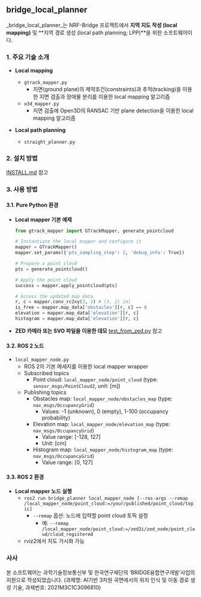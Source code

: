 ## bridge_local_planner

_bridge\_local\_planner_는 NRF-Bridge 프로젝트에서 **지역 지도 작성 (local mapping)** 및 **지역 경로 생성 (local path planning; LPP)**을 위한 소프트웨어이다.



### 1. 주요 기술 소개
* **Local mapping**
  * `gtrack_mapper.py`
    * 지면(ground plane)의 제약조건(constraints)과 추적(tracking)을 이용한 지면 검출과 장애물 분리를 이용한 local mapping 알고리즘
  * `o3d_mapper.py`
    * 지면 검출에 Open3D의 RANSAC 기반 plane detection을 이용한 local mapping 알고리즘

* **Local path planning**
  * `straight_planner.py`



### 2. 설치 방법
[INSTALL.md](INSTALL.md) 참고



### 3. 사용 방법
#### 3.1. Pure Python 환경
* **Local mapper 기본 예제**
  ```python
  from gtrack_mapper import GTrackMapper, generate_pointcloud
  
  # Instantiate the local mapper and configure it
  mapper = GTrackMapper()
  mapper.set_params({'pts_sampling_step': 2, 'debug_info': True})
  
  # Prepare a point cloud
  pts = generate_pointcloud()
  
  # Apply the point cloud
  success = mapper.apply_pointcloud(pts)
  
  # Access the updated map data
  r, c = mapper.conv_rc2xy(3, 2) # (3, 2) [m]
  is_free = mapper.map_data['obstacles'][r, c] == 0
  elevation = mapper.map_data['elevation'][r, c]
  histogram = mapper.map_data['elevation'][r, c]
  ```
  
* **ZED 카메라 또는 SVO 파일을 이용한 데모**
  [test_from_zed.py](https://github.com/mint-lab/bridge_local_planner/blob/master/bridge_local_planner/test_from_zed.py) 참고



#### 3.2. ROS 2 노드
  * `local_mapper_node.py`
    * ROS 2의 기본 메세지를 이용한 local mapper wrapper
    * Subscribed topics
      * Point cloud: `local_mapper_node/point_cloud` (type: `sensor_msgs/PointCloud2`, unit: [m]) 
    * Publishing topics
      * Obstacles map: `local_mapper_node/obstacles_map` (type: `nav_msgs/OccupancyGrid`)
        * Values: -1 (unknown), 0 (empty), 1-100 (occupancy probability)
      * Elevation map: `local_mapper_node/elevation_map` (type: `nav_msgs/OccupancyGrid`)
        * Value range: [-128, 127]
        * Unit: [cm]
      * Histogram map: `local_mapper_node/histogram_map` (type: `nav_msgs/OccupancyGrid`)
        * Value range: [0, 127]



#### 3.3. ROS 2 환경
* **Local mapper 노드 실행**
  * `ros2 run bridge_planner local_mapper_node [--ros-args --remap /local_mapper_node/point_cloud:=/your/published/point_cloud/topic]`
    * `--remap` 옵션:  노드에 입력할 point cloud 토픽 설정
      * 예: `--remap /local_mapper_node/point_cloud:=/zed2i/zed_node/point_cloud/cloud_registered`
  * rviz2에서 지도 가시화 가능



### 사사
본 소프트웨어는 과학기술정보통신부 및 한국연구재단의 ‘BRIDGE융합연구개발’사업의 지원으로 작성되었습니다. (과제명: AI기반 3차원 곡면에서의 위치 인식 및 이동 경로 생성 기술, 과제번호: 2021M3C1C3096810)
